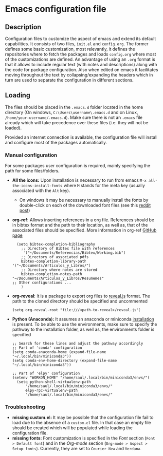 # Emacs configuration file


## Description

Configuration files to customize the aspect of emacs and extend its default capabilities. It consists of two files, `init.el` and `config.org`. The former defines some basic customization, most relevantly, it defines the repositories where to fetch the packages and loads `config.org` where most of the customizations are defined. An advantage of using an `.org` format is that it allows to include regular text (with notes and descriptions) along with the code for package configuration. Also when edited on emacs it facilitates moving throughout the text by collapsing/expanding the headers which in turn are used to separate the configuration in different sections.


## Loading

The files should be placed in the `.emacs.d` folder located in the home directory (On windows, `C:\Users\username\.emacs.d` and on Linux, `/home/your-username/.emacs.d`). Make sure there is not an `.emacs` file already which will take precedence over these files (i.e. they will not be loaded).

Provided an internet connection is available, the configuration file will install and configure most of the packages automatically.


### Manual configuration

For some packages user configuration is required, mainly specifying the path for some files/folders.

-   **All the icons:** Upon installation is necessary to run from emacs `M-x all-the-icons-install-fonts` where `M` stands for the meta key (usually associated with the `Alt` key).
    -   On windows it may be necessary to manually install the fonts by double-click on each of the downloaded font files (see this [reddit post](https://www.reddit.com/r/emacs/comments/gznezn/alltheicons/))
-   **org-ref:** Allows inserting references in a org file. References should be in bibtex format and the path to their location, as well as, that of the associated files should be specified. More information in org-ref [GitHub page](https://github.com/jkitchin/org-ref)
    
    ```emacs-lisp
      (setq bibtex-completion-bibliography
    	;; Directory of Bibtex file with references
    	 '("~/Documents/Referencias/Bibtex/Working.bib")
    	;; Directory of associated pdfs
    	bibtex-completion-library-path '("~/Documents/Articulos_y_Libros/")
    	;; Directory where notes are stored
    	bibtex-completion-notes-path "~/Documents/Articulos_y_Libros/Resumenes"
    ;; Other configurations ...
    	)
    ```
-   **org-reveal:** It is a package to export org files to [reveal.js](https://revealjs.com/) format. The path to the cloned directory should be specified and uncommented
    
    ```emacs-lisp
    (setq org-reveal-root "file:///<path-to-reveal>/reveal.js")
    ```
-   **Python (Anaconda):** It assumes an anaconda or miniconda [installation](https://docs.anaconda.com/anaconda/install/index.html) is present. To be able to use the environments, make sure to specify the pathway to the installation folder, as well as, the environments folder is specified
    
    ```emacs-lisp
    ;; Search for these lines and adjust the pathway accordingly
    ;; Part of 'conda' configuration
    (setq conda-anaconda-home (expand-file-name "~/.local/bin/miniconda3"))
    (setq conda-env-home-directory (expand-file-name "~/.local/bin/miniconda3"))
    
    ;; Part of 'elpy' configuration
    (setenv "WORKON_HOME" "/home/saul/.local/bin/miniconda3/envs/")
      (setq python-shell-virtualenv-path
          "/home/saul/.local/bin/miniconda3/envs/"
          elpy-rpc-virtualenv-path
          "/home/saul/.local/bin/miniconda3/envs/"
    ```


### Troubleshooting

-   **missing custom.el:** It may be possible that the configuration file fail to load due to the absence of a `custom.el` file. In that case an empty file should be created which will be populated while loading the configuration file.
-   **missing fonts:** Font customization is specified in the *Font* section (`Font > Default font`) and in the *Org-mode* section (`Org-mode > Aspect > Setup fonts`). Currently, they are set to `Courier New` and `Verdana`.